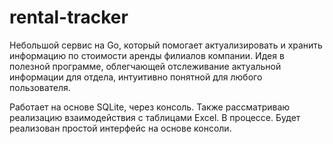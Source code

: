 # rental-tracker
Небольшой сервис на Go, который помогает актуализировать и хранить информацию по стоимости аренды филиалов компании. Идея в полезной программе, облегчающей отслеживание актуальной информации для отдела, интуитивно понятной для любого пользователя.

Работает на основе SQLite, через консоль. Также рассматриваю реализацию взаимодействия с таблицами Excel. В процессе. Будет реализован простой интерфейс на основе консоли.